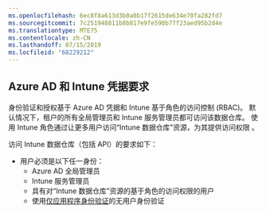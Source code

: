 ```yaml
---
ms.openlocfilehash: 6ec8f8a613d3b0a0b17f2615de634e70fa282fd7
ms.sourcegitcommit: 7c251948811b8b817e9fe590b77f23aed95b2d4e
ms.translationtype: MTE75
ms.contentlocale: zh-CN
ms.lasthandoff: 07/15/2019
ms.locfileid: "68229212"
---
```

<!-- This include is part of the Intune Data Warehouse documentation. -->

## <a name="azure-ad-and-intune-credential-requirements"></a>Azure AD 和 Intune 凭据要求

身份验证和授权基于 Azure AD 凭据和 Intune 基于角色的访问控制 (RBAC)。 默认情况下，租户的所有全局管理员和 Intune 服务管理员都可访问该数据仓库。 使用 Intune 角色通过让更多用户访问“Intune 数据仓库”资源，为其提供访问权限  。

访问 Intune 数据仓库（包括 API）的要求如下：

- 用户必须是以下任一身份：
  - Azure AD 全局管理员
  - Intune 服务管理员
  - 具有对“Intune 数据仓库”资源的基于角色的访问权限的用户 
  - 使用[仅应用程序身份验证](../data-warehouse-app-only-auth.md)的无用户身份验证 
